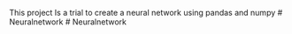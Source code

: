 This project Is a trial to create a neural network using pandas and numpy #   N e u r a l n e t w o r k  
 #   N e u r a l n e t w o r k  
 